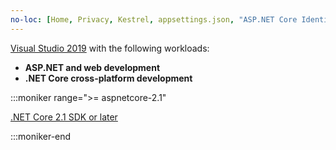 ```yaml
---
no-loc: [Home, Privacy, Kestrel, appsettings.json, "ASP.NET Core Identity", cookie, Cookie, Blazor, "Blazor Server", "Blazor WebAssembly", "Identity", "Let's Encrypt", Razor, SignalR]
---
```

[Visual Studio 2019](https://visualstudio.microsoft.com/downloads/?utm_medium=microsoft&utm_source=docs.microsoft.com&utm_campaign=inline+link&utm_content=download+vs2019) with the following workloads:

* **ASP.NET and web development**
* **.NET Core cross-platform development**

:::moniker range=">= aspnetcore-2.1"

[.NET Core 2.1 SDK or later](https://dotnet.microsoft.com/download)

:::moniker-end
